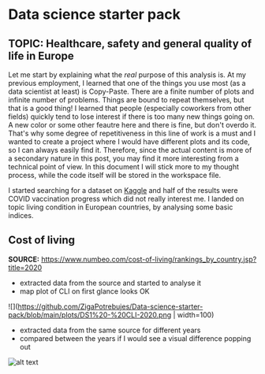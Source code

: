 # Data science starter pack
## TOPIC: Healthcare, safety and general quality of life in Europe

Let me start by explaining what the _real_ purpose of this analysis is. At my previous employment, I learned that one of the things you use most (as a data scientist at least) is Copy-Paste. There are a finite number of plots and infinite number of problems. Things are bound to repeat themselves, but that is a good thing! I learned that people (especially coworkers from other fields) quickly tend to lose interest if there is too many new things going on. A new color or some other feautre here and there is fine, but don't overdo it. That's why some degree of repetitiveness in this line of work is a must and I wanted to create a project where I would have different plots and its code, so I can always easily find it. Therefore, since the actual content is more of a secondary nature in this post, you may find it more interesting from a technical point of view. In this document I will stick more to my thought process, while the code itself will be stored in the workspace file. 

I started searching for a dataset on [Kaggle](https://www.kaggle.com/) and half of the results were COVID vaccination progress which did not really interest me. I landed on topic living condition in European countries, by analysing some basic indices.

## Cost of living
**SOURCE:** https://www.numbeo.com/cost-of-living/rankings_by_country.jsp?title=2020

* extracted data from the source and started to analyse it
* map plot of CLI on first glance looks OK

![](https://github.com/ZigaPotrebujes/Data-science-starter-pack/blob/main/plots/DS1%20-%20CLI-2020.png | width=100)


* extracted data from the same source for different years
* compared between the years if I would see a visual difference popping out

![alt text](https://github.com/ZigaPotrebujes/Data-science-starter-pack/blob/main/plots/DS1%20-%20CLI-facet.png)

